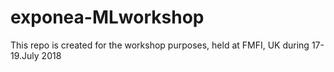 # exponea-MLworkshop
This repo is created for the workshop purposes, held at FMFI, UK during 17-19.July 2018
